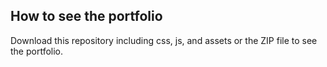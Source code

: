 ## How to see the portfolio
Download this repository including css, js, and assets or the ZIP file to see the portfolio.
